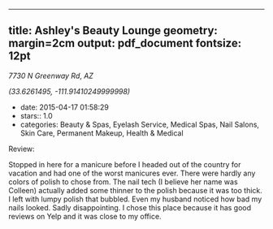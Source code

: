 
---
title: Ashley's Beauty Lounge
geometry: margin=2cm
output: pdf_document
fontsize: 12pt
---

_7730 N Greenway Rd_, _AZ_

*(33.6261495, -111.91410249999998)*

- date: 2015-04-17 01:58:29
- stars:: 1.0
-  categories: Beauty & Spas, Eyelash Service, Medical Spas, Nail Salons, Skin Care, Permanent Makeup, Health & Medical

Review:

Stopped in here for a manicure before I headed out of the country for vacation and had one of the worst manicures ever. There were hardly any colors of polish to chose from. The nail tech (I believe her name was Colleen) actually added some thinner to the polish because it was too thick. I left with lumpy polish that bubbled. Even my husband noticed how bad my nails looked. Sadly disappointing. I chose this place because it has good reviews on Yelp and it was close to my office.


